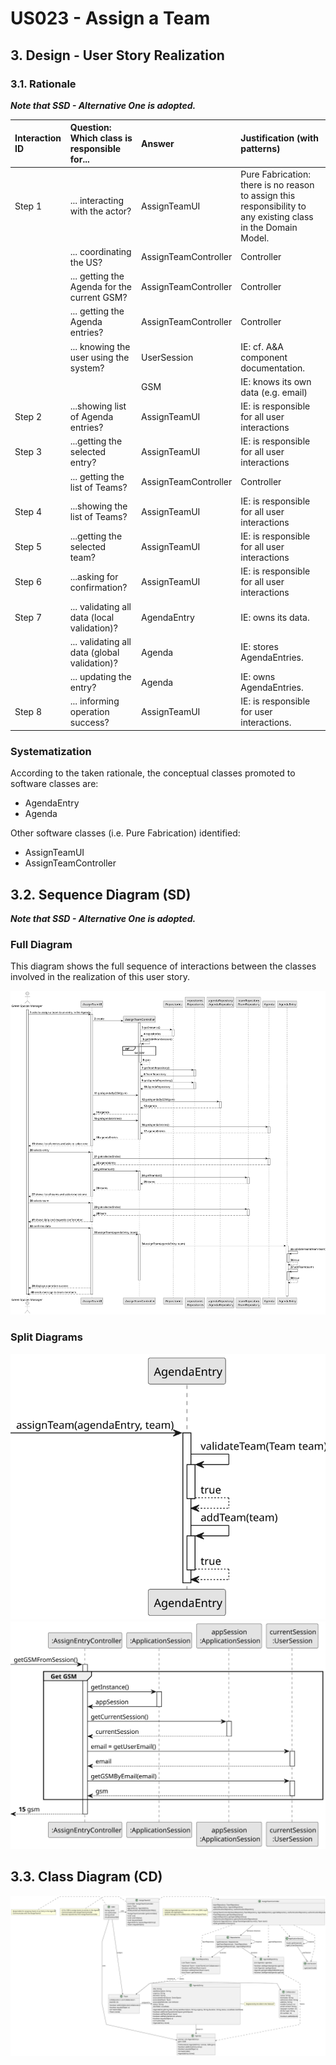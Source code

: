 # US023 - Assign a Team

## 3. Design - User Story Realization 

### 3.1. Rationale

_**Note that SSD - Alternative One is adopted.**_

| Interaction ID | Question: Which class is responsible for...   | Answer               | Justification (with patterns)                                                                                 |
|:---------------|:----------------------------------------------|:---------------------|:--------------------------------------------------------------------------------------------------------------|
| Step 1  		     | 	... interacting with the actor?              | AssignTeamUI         | Pure Fabrication: there is no reason to assign this responsibility to any existing class in the Domain Model. |
| 			  		        | 	... coordinating the US?                     | AssignTeamController | Controller                                                                                                    |
| 			  		        | 	... getting the Agenda for the current GSM?  | AssignTeamController | Controller                                                                                                    |
| 			  		        | 	... getting the Agenda entries?              | AssignTeamController | Controller                                                                                                    |
| 			  		        | ... knowing the user using the system?        | UserSession          | IE: cf. A&A component documentation.                                                                          |
| 			  		        | 							                                       | GSM                  | IE: knows its own data (e.g. email)                                                                           |
| Step 2  		     | 	...showing list of Agenda entries?						     | AssignTeamUI         | IE: is responsible for all user interactions                                                                  |
| Step 3  		     | 	...getting the selected entry?               | AssignTeamUI         | IE: is responsible for all user interactions                                                                  |         
|                | 	... getting the list of Teams?               | AssignTeamController | Controller                                                                                                    |
| Step 4  		     | 	...showing the list of Teams?						          | AssignTeamUI         | IE: is responsible for all user interactions                                                                  |              
| Step 5  		     | 	...getting the selected team?						          | AssignTeamUI         | IE: is responsible for all user interactions                                                                  |   
| Step 6  		     | 	...asking for confirmation?						            | AssignTeamUI         | IE: is responsible for all user interactions                                                                  |   
| Step 7 		      | 	... validating all data (local validation)?  | AgendaEntry          | IE: owns its data.                                                                                            |
| 			  		        | 	... validating all data (global validation)? | Agenda               | IE: stores AgendaEntries.                                                                                     |
| 			  		        | 	... updating the entry?                      | Agenda               | IE: owns AgendaEntries.                                                                                       | 
| Step 8 		      | 	... informing operation success?             | AssignTeamUI         | IE: is responsible for user interactions.                                                                     |

### Systematization ##

According to the taken rationale, the conceptual classes promoted to software classes are:

* AgendaEntry
* Agenda

Other software classes (i.e. Pure Fabrication) identified: 

* AssignTeamUI  
* AssignTeamController


## 3.2. Sequence Diagram (SD)

_**Note that SSD - Alternative One is adopted.**_

### Full Diagram

This diagram shows the full sequence of interactions between the classes involved in the realization of this user story.

![Sequence Diagram - Full](svg/us023-sequence-diagram-full.svg)

### Split Diagrams

![Sequence Diagram - Assign Team](svg/us023-sequence-diagram-partial-assign-team.svg)
![Sequence Diagram - Get GSM](svg/us023-sequence-diagram-partial-get-gsm.svg)

## 3.3. Class Diagram (CD)

![Class Diagram](svg/us023-class-diagram.svg)